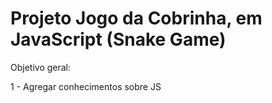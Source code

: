 # Projeto Jogo da Cobrinha, em JavaScript (Snake Game)

Objetivo geral:

1 - Agregar conhecimentos sobre JS